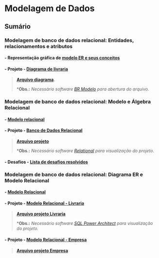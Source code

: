 # Modelagem de Dados

## Sumário

### Modelagem de banco de dados relacional: Entidades, relacionamentos e atributos

#### - Representação gráfica de [modelo ER e seus conceitos](https://github.com/dario-gms/Modelagem-de-Dados/blob/main/Modelagem-de-dados.md)

#### - Projeto  - [Diagrama de livraria](https://github.com/dario-gms/Modelagem-de-Dados/blob/main/diagrama_livraria.md)

> **[Arquivo diagrama](https://github.com/dario-gms/Modelagem-de-Dados/blob/main/diagrama_livraria.brM3).**
> 
> ***Obs.:** *Necessário software [BR Modelo](https://www.brmodeloweb.com/lang/pt-br/index.html) para abertura do arquivo.*

### Modelagem de banco de dados relacional: Modelo e Álgebra Relacional

#### - [Modelo relacional](https://github.com/dario-gms/Modelagem-de-Dados/blob/main/Modelagem-de-dados2.md)

#### - Projeto  -  [Banco de Dados Relacional](https://github.com/dario-gms/Modelagem-de-Dados/blob/main/rela%C3%A7%C3%A3o.md)

> **[Arquivo projeto](https://github.com/dario-gms/Modelagem-de-Dados/blob/main/rela%C3%A7%C3%A3o.json)**
> 
> ***Obs.:** *Necessário software [Relational](https://github.com/dario-gms/Modelagem-de-Dados/blob/main/projeto.json) para visualização do projeto.*


#### - Desafios - [Lista de desafios resolvidos](https://github.com/dario-gms/Modelagem-de-Dados/blob/main/DESAFIOS.md)

### Modelagem de banco de dados relacional: Diagrama ER e Modelo Relacional

#### - [Modelo Relacional](https://github.com/dario-gms/Modelagem-de-Dados/blob/main/Modelagem-de-dados3.md)

#### - Projeto - [Modelo Relacional - Livraria](https://github.com/dario-gms/Modelagem-de-Dados/blob/main/Modelo_relacional.md)

>**[Arquivo projeto Livraria](https://github.com/dario-gms/Modelagem-de-Dados/blob/main/projeto.architect)**
>
>***Obs.:** *Necessário software [SQL Power Architect](http://www.bestofbi.com/page/architect_download_os) para visualização do projeto.* 

#### - Projeto - [Modelo Relacional - Empresa]()

> **[Arquivo projeto Empresa]()**

